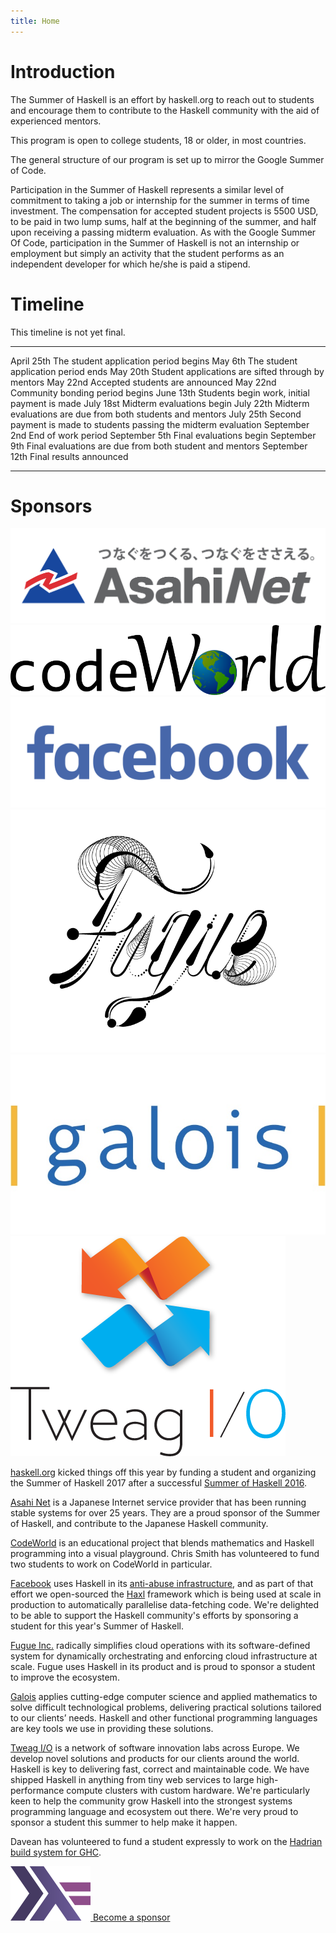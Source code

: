 ```yaml
---
title: Home
---
```


# Introduction

The Summer of Haskell is an effort by haskell.org to reach out to students and
encourage them to contribute to the Haskell community with the aid of
experienced mentors.

This program is open to college students, 18 or older, in most countries.

The general structure of our program is set up to mirror the Google Summer of
Code.

Participation in the Summer of Haskell represents a similar level of commitment
to taking a job or internship for the summer in terms of time investment. The
compensation for accepted student projects is 5500 USD, to be paid in two lump
sums, half at the beginning of the summer, and half upon receiving a passing
midterm evaluation. As with the Google Summer Of Code, participation in the
Summer of Haskell is not an internship or employment but simply an activity that
the student performs as an independent developer for which he/she is paid a
stipend.

# Timeline

This timeline is not yet final.

<div class="timeline">

--------------  -----------------------------------------------------------------
April 25th      The student application period begins
May 6th         The student application period ends
May 20th        Student applications are sifted through by mentors
May 22nd        Accepted students are announced
May 22nd        Community bonding period begins
June 13th       Students begin work, initial payment is made
July 18st       Midterm evaluations begin
July 22th       Midterm evaluations are due from both students and mentors
July 25th       Second payment is made to students passing the midterm evaluation
September 2nd   End of work period
September 5th   Final evaluations begin
September 9th   Final evaluations are due from both student and mentors
September 12th  Final results announced
--------------  -----------------------------------------------------------------

</div>

# Sponsors

<div class="sponsors">
<a href="http://asahinet.com">
<img src="/images/asahi-net-logo.png" alt="Asahi Net" class="sponsor">
</a>
<a href="http://code.world">
<img src="/images/codeworld-logo.png" alt="CodeWorld" class="sponsor">
</a>
<a href="http://facebook.com">
<img src="/images/facebook-logo.png" alt="Facebook" class="sponsor">
</a>
</div>
<div class="sponsors">
<a href="http://fugue.co">
<img src="/images/fugue-logo.png" alt="Fugue" class="sponsor">
</a>
<a href="http://galois.com">
<img src="/images/galois-logo.jpg" alt="Galois" class="sponsor">
</a>
<a href="http://tweag.io">
<img src="/images/tweag-io-logo.png" alt="Tweag I/O" class="sponsor">
</a>
</div>

[haskell.org](http://haskell.org) kicked things off this year by funding a
student and organizing the Summer of Haskell 2017 after a successful [Summer of
Haskell 2016](https://mail.haskell.org/pipermail/haskell-cafe/2016-December/125702.html).

[Asahi Net](http://asahinet.com/) is a Japanese Internet service provider that
has been running stable systems for over 25 years.  They are a proud sponsor of
the Summer of Haskell, and contribute to the Japanese Haskell community.

[CodeWorld](http://code.world/) is an educational project that blends
mathematics and Haskell programming into a visual playground.  Chris Smith has
volunteered to fund two students to work on CodeWorld in particular.

[Facebook](http://facebook.com/) uses Haskell in its [anti-abuse
infrastructure](https://code.facebook.com/posts/745068642270222/fighting-spam-with-haskell/),
and as part of that effort we open-sourced the
[Haxl](https://github.com/facebook/Haxl) framework which is being used at scale
in production to automatically parallelise data-fetching code.  We're delighted
to be able to support the Haskell community's efforts by sponsoring a student
for this year's Summer of Haskell.

[Fugue Inc.](http://fugue.co/) radically simplifies cloud operations with its
software-defined system for dynamically orchestrating and enforcing cloud
infrastructure at scale.  Fugue uses Haskell in its product and is proud to
sponsor a student to improve the ecosystem.

[Galois](http://galois.com/) applies cutting-edge computer science and applied
mathematics to solve difficult technological problems, delivering practical
solutions tailored to our clients’ needs.  Haskell and other functional
programming languages are key tools we use in providing these solutions.

[Tweag I/O](http://tweag.io) is a network of software innovation labs across
Europe. We develop novel solutions and products for our clients around the
world. Haskell is key to delivering fast, correct and maintainable code. We have
shipped Haskell in anything from tiny web services to large high-performance
compute clusters with custom hardware. We're particularly keen to help the
community grow Haskell into the strongest systems programming language and
ecosystem out there. We're very proud to sponsor a student this summer to help
make it happen.

Davean has volunteered to fund a student expressly to work on the [Hadrian build
system for GHC](/ideas.html#hadrian-ghc).

<div class="become-a-sponsor">
<a href="mailto:committee@haskell.org">
<img src="/images/haskell-logo.png" alt="haskell logo"> Become a sponsor
</a>
</div>
